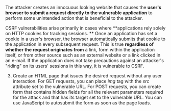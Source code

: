 The attacker creates an innocuous looking website that causes the **user's browser to submit a request directly to the vulnerable application** to perform some unintended action that is beneficial to the attacker.

CSRF vulnerabilities arise primarily in cases where **applications rely solely on HTTP cookies for tracking sessions. ** Once an application has set a cookie in a user's browser, the browser automatically submits that cookie to the application in every subsequent request. This is true **regardless of whether the request originates from** a link, form within the application itself, or from other source such as an external website or a link clicked in an e-mail. If the application does not take precautions against an attacker's "riding" on its users' sessions in this way, it is vulnerable to CSRF.

3. Create an HTML page that issues the desired request without any user interaction. For GET requests, you can place *img* tag with the *src* attribute  set to the vulnerable URL. For POST requests, you can create form that contains hidden fields for all the relevant parameters required for the attack and that has its target set to the vulnerable URL. You can use JavaScript to autosubmit the form as soon as the page loads.


